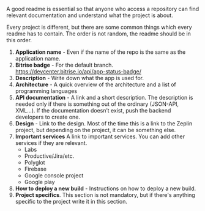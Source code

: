A good readme is essential so that anyone who access a repository can find relevant documentation and understand what the project is about.

Every project is different, but there are some common things which every readme has to contain. The order is not random, the readme should be in this order.

1. **Application name** - Even if the name of the repo is the same as the application name.
2. **Bitrise badge** - For the default branch. https://devcenter.bitrise.io/api/app-status-badge/
3. **Description** - Write down what the app is used for.
4. **Architecture** - A quick overview of the architecture and a list of programming languages
5. **API documentation** - A link and a short description. The description is needed only if there is something out of the ordinary (JSON-API, XML…). If the documentation doesn’t exist, push the backend developers to create one.
6. **Design** - Link to the design. Most of the time this is a link to the Zeplin project, but depending on the project, it can be something else.
7. **Important services**
A link to important services. You can add other services if they are relevant.
    * Labs
    * Productive/Jira/etc.
    * Polyglot
    * Firebase
    * Google console project
    * Google play  
8. **How to deploy a new build** - Instructions on how to deploy a new build.
9. **Project specifics**. This section is not mandatory, but if there's anything specific to the project write it in this section.
